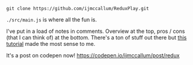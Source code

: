 
`git clone https://github.com/ijmccallum/ReduxPlay.git` 

`./src/main.js` is where all the fun is. 

I've put in a load of notes in comments. Overview at the top, pros / cons (that I can think of) at the bottom.  There's a ton of stuff out there but [this tutorial](https://github.com/happypoulp/redux-tutorial) made the most sense to me.

It's a post on codepen now! https://codepen.io/ijmccallum/post/redux
